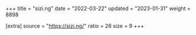 +++
title = "sizi.ng"
date = "2022-03-22"
updated = "2023-01-31"
weight = 8898

[extra]
source = "https://sizi.ng/"
ratio = 26
size = 9
+++
